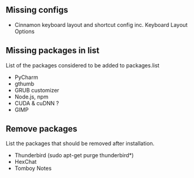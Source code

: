 Missing configs
---------
-   Cinnamon keyboard layout and shortcut config inc. Keyboard Layout Options

Missing packages in list
------------------------
List of the packages considered to be added to packages.list
-   PyCharm
-   gthumb
-   GRUB customizer
-   Node.js, npm
-   CUDA & cuDNN ?
-   GIMP

Remove packages
---------------
List the packages that should be removed after installation.
-   Thunderbird (sudo apt-get purge thunderbird*)
-   HexChat
-   Tomboy Notes
